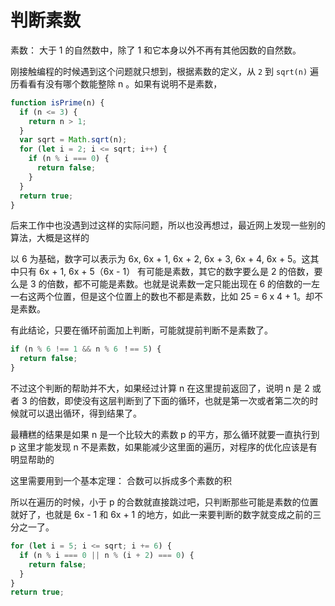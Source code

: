 # 判断素数

素数： 大于 1 的自然数中，除了 1 和它本身以外不再有其他因数的自然数。

刚接触编程的时候遇到这个问题就只想到，根据素数的定义，从 `2` 到 `sqrt(n)` 遍历看看有没有哪个数能整除 n 。如果有说明不是素数，

```js
function isPrime(n) {
  if (n <= 3) {
    return n > 1;
  }
  var sqrt = Math.sqrt(n);
  for (let i = 2; i <= sqrt; i++) {
    if (n % i === 0) {
      return false;
    }
  }
  return true;
}
```



后来工作中也没遇到过这样的实际问题，所以也没再想过，最近网上发现一些别的算法，大概是这样的

以 6 为基础，数字可以表示为 6x, 6x + 1, 6x + 2, 6x + 3, 6x + 4, 6x + 5。这其中只有 6x + 1, 6x + 5（6x - 1） 有可能是素数，其它的数字要么是 2 的倍数，要么是 3 的倍数，都不可能是素数。也就是说素数一定只能出现在 6 的倍数的一左一右这两个位置，但是这个位置上的数也不都是素数，比如 25 = 6 x 4 + 1。却不是素数。

有此结论，只要在循环前面加上判断，可能就提前判断不是素数了。

```js
if (n % 6 !== 1 && n % 6 ！== 5) {
  return false;
}
```

不过这个判断的帮助并不大，如果经过计算 n 在这里提前返回了，说明 n 是 2 或者 3 的倍数，即使没有这层判断到了下面的循环，也就是第一次或者第二次的时候就可以退出循环，得到结果了。

最糟糕的结果是如果 n 是一个比较大的素数 p 的平方，那么循环就要一直执行到 p 这里才能发现 n 不是素数，如果能减少这里面的遍历，对程序的优化应该是有明显帮助的

这里需要用到一个基本定理： 合数可以拆成多个素数的积

所以在遍历的时候，小于 p 的合数就直接跳过吧，只判断那些可能是素数的位置就好了，也就是 6x - 1 和 6x + 1 的地方，如此一来要判断的数字就变成之前的三分之一了。

```js
for (let i = 5; i <= sqrt; i += 6) {
  if (n % i === 0 || n % (i + 2) === 0) {
    return false;
  }
}
return true;
```

